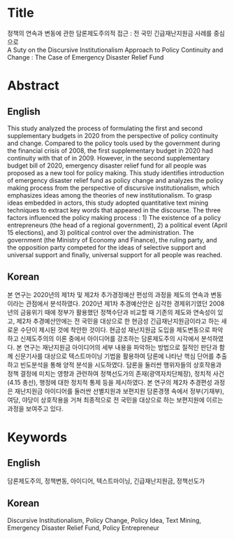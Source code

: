# Title
정책의 연속과 변동에 관한 담론제도주의적 접근 : 전 국민 긴급재난지원금 사례를 중심으로  
A Suty on the Discursive Institutionalism Approach to Policy Continuity and Change : The Case of Emergency Disaster Relief Fund 

# Abstract
## English
This study analyzed the process of formulating the first and second supplementary budgets in 2020 from the perspective of policy continuity and change. Compared to the policy tools used by the government during the financial crisis of 2008, the first supplementary budget in 2020 had continuity with that of in 2009. However, in the second supplementary budget bill of 2020, emergency disaster relief fund for all people was proposed as a new tool for policy making. This study identifies introduction of emergency disaster relief fund as policy change and analyzes the policy making process from the perspective of discursive institutionalism, which emphasizes ideas among the theories of new institutionalism. To grasp ideas embedded in actors, this study adopted quantitative text mining techniques to extract key words that appeared in the discourse. The three factors influenced the policy making process : 1) The existence of a policy entrepreneurs (the head of a regional government), 2) a political event (April 15 elections), and 3) political control over the administration. The government (the Ministry of Economy and Finance), the ruling party, and the opposition party competed for the ideas of selective support and universal support and finally, universal support for all people was reached.  
   
## Korean
본 연구는 2020년의 제1차 및 제2차 추가경정예산 편성의 과정을 제도의 연속과 변동이라는 관점에서 분석하였다. 2020년 제1차 추경예산안은 심각한 경제위기였던 2008년의 금융위기 때에 정부가 활용했던 정책수단과 비교할 때 기존의 제도와 연속성이 있고, 제2차 추경예산안에는 전 국민을 대상으로 한 현금성 긴급재난지원금이라고 하는 새로운 수단이 제시된 것에 착안한 것이다. 현금성 재난지원금 도입을 제도변동으로 파악하고 신제도주의의 이론 중에서 아이디어를 강조하는 담론제도주의 시각에서 분석하였다. 본 연구는 재난지원금 아이디어의 세부 내용을 파악하는 방법으로 질적인 판단과 함께 신문기사를 대상으로 텍스트마이닝 기법을 활용하여 담론에 나타난 핵심 단어를 추출하고 빈도분석을 통해 양적 분석을 시도하였다. 담론을 둘러싼 행위자들의 상호작용과 정책 결정에 미치는 영향과 관련하여 정책선도가의 존재(광역자치단체장), 정치적 사건(4.15 총선), 행정에 대한 정치적 통제 등을 제시하였다. 본 연구의 제2차 추경편성 과정은 재난지원금 아이디어를 둘러싼 선별지원과 보편지원 담론경쟁 속에서 정부(기재부), 여당, 야당이 상호작용을 거쳐 최종적으로 전 국민을 대상으로 하는 보편지원에 이르는 과정을 보여주고 있다.   
   
# Keywords
## English
담론제도주의, 정책변동, 아이디어, 텍스트마이닝, 긴급재난지원금, 정책선도가  
## Korean
Discursive Institutionalism, Policy Change, Policy Idea, Text Mining, Emergency Disaster Relief Fund, Policy Entrepreneur  

